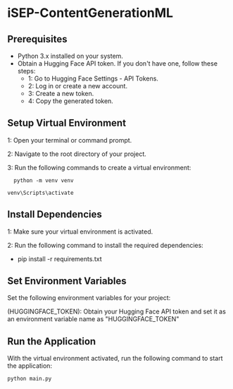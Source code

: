 # iSEP-ContentGenerationML

## Prerequisites
* Python 3.x installed on your system.
* Obtain a Hugging Face API token. If you don't have one, follow these steps:
    - 1: Go to Hugging Face Settings - API Tokens.
    - 2: Log in or create a new account.
    - 3: Create a new token.
    - 4: Copy the generated token.

## Setup Virtual Environment

1: Open your terminal or command prompt.

2: Navigate to the root directory of your project.

3: Run the following commands to create a virtual environment:

```  python -m venv venv```

``` venv\Scripts\activate ```

## Install Dependencies

1: Make sure your virtual environment is activated.

2: Run the following command to install the required dependencies:
* pip install -r requirements.txt

## Set Environment Variables
Set the following environment variables for your project:

(HUGGINGFACE_TOKEN): Obtain your Hugging Face API token and set it as an environment variable name as "HUGGINGFACE_TOKEN"

## Run the Application
With the virtual environment activated, run the following command to start the application:

``` python main.py ```

